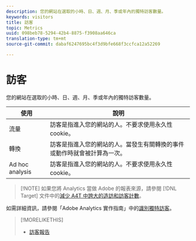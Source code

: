 ```yaml
---
description: 您的網站在選取的小時、日、週、月、季或年內的獨特訪客數量。
keywords: visitors
title: 訪客
topic: Metrics
uuid: 098beb78-5294-42b4-8875-f3908aa646ca
translation-type: tm+mt
source-git-commit: dabaf6247695bc4f3d9bfe668f3ccfca12a52269

---
```



# 訪客

您的網站在選取的小時、日、週、月、季或年內的獨特訪客數量。

| 使用 | 說明 |
|---|---|
| 流量 | 訪客是指進入您的網站的人。不要求使用永久性 cookie。 |
| 轉換 | 訪客是指進入您的網站的人。當發生有關轉換的事件或動作時就會被計算為一次。 |
| Ad hoc analysis | 訪客是指進入您的網站的人。不要求使用永久性 cookie。 |

>[!NOTE] 如果您將 Analytics 當做 Adobe 的報表來源，請參閱 [!DNL Target] 文件中的[減少 A4T 中誇大的造訪和訪客計數](https://marketing.adobe.com/resources/help/zh_TW/target/a4t/minimizing-inflated-visit-and-visitor-counts-a4t.html)。

如需詳細資訊，請參閱「Adobe Analytics 實作指南」中的[識別獨特訪客](https://marketing.adobe.com/resources/help/zh_TW/sc/implement/visid_overview.html)。

>[!MORELIKETHIS]
>
>* [訪客報告](/help/components/c-variables/dimensionslist/reports-visitors.md)

